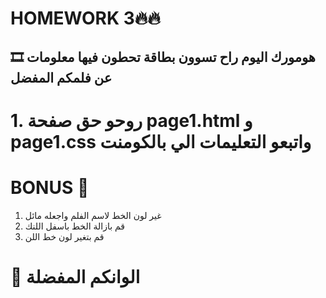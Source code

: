 # HOMEWORK 3🔥🔥
##    🎞 هومورك اليوم راح تسوون بطاقة تحطون فيها معلومات عن فلمكم المفضل 
#  1. روحو حق صفحة page1.html و page1.css  واتبعو التعليمات الي بالكومنت 

# BONUS 🧠
 1.  غير لون الخط لاسم الفلم  واجعله مائل
 2. قم بازالة الخط باسفل اللنك
 3. قم بتغير لون خط اللن

# 🌈 الوانكم المفضلة 
